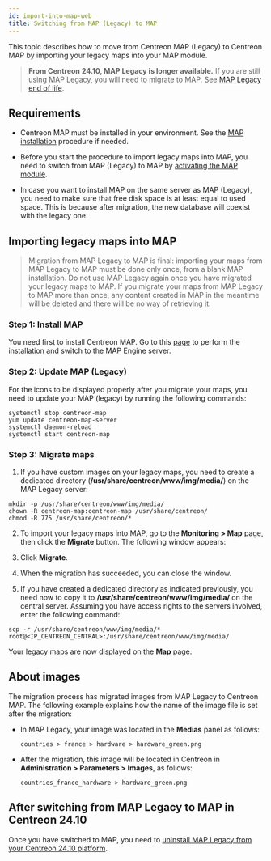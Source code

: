 ```yaml
---
id: import-into-map-web
title: Switching from MAP (Legacy) to MAP
---
```


This topic describes how to move from Centreon MAP (Legacy) to Centreon MAP by importing your legacy maps into your MAP module.

> **From Centreon 24.10, MAP Legacy is longer available.** If you are still using MAP Legacy, you will need to migrate to MAP. See [MAP Legacy end of life](https://docs.centreon.com/docs/graph-views/map-legacy-eol/).

## Requirements

- Centreon MAP must be installed in your environment. See the [MAP installation](map-web-install.md) procedure if needed.

- Before you start the procedure to import legacy maps into MAP, you need to switch from MAP (Legacy) to MAP by [activating the MAP module](./map-web-install.md#step-3-activate-the-map-module).

- In case you want to install MAP on the same server as MAP (Legacy), you need to make sure that free disk space is at least equal to used space. This is because after migration, the new database will coexist with the legacy one.

## Importing legacy maps into MAP

> Migration from MAP Legacy to MAP is final: importing your maps from MAP Legacy to MAP must be done only once, from a blank MAP installation. Do not use MAP Legacy again once you have migrated your legacy maps to MAP. If you migrate your maps from MAP Legacy to MAP more than once, any content created in MAP in the meantime will be deleted and there will be no way of retrieving it.

### Step 1: Install MAP

You need first to install Centreon MAP. Go to this [page](map-web-install.md) to perform the installation and switch to the MAP Engine server.

### Step 2: Update MAP (Legacy)

For the icons to be displayed properly after you migrate your maps, you need to update your MAP (legacy) by running the following commands:

```shell
systemctl stop centreon-map
yum update centreon-map-server
systemctl daemon-reload
systemctl start centreon-map
```

### Step 3: Migrate maps

1. If you have custom images on your legacy maps, you need to create a dedicated directory (**/usr/share/centreon/www/img/media/**) on the MAP Legacy server:
  
  ```shell
  mkdir -p /usr/share/centreon/www/img/media/
  chown -R centreon-map:centreon-map /usr/share/centreon/
  chmod -R 775 /usr/share/centreon/*
  ```

2. To import your legacy maps into MAP, go to the **Monitoring > Map** page, then click the **Migrate** button. The following window appears:
  
3. Click **Migrate**.

4. When the migration has succeeded, you can close the window.

5. If you have created a dedicated directory as indicated previously, you need now to copy it to **/usr/share/centreon/www/img/media/** on the central server. Assuming you have access rights to the servers involved, enter the following command:
  
  ```shell
  scp -r /usr/share/centreon/www/img/media/* root@<IP_CENTREON_CENTRAL>:/usr/share/centreon/www/img/media/
  ```

Your legacy maps are now displayed on the **Map** page. 

## About images

The migration process has migrated images from MAP Legacy to Centreon MAP. The following example explains how the name of the image file is set after the migration:

- In MAP Legacy, your image was located in the **Medias** panel as follows:
  
  ```shell
  countries > france > hardware > hardware_green.png
  ```

- After the migration, this image will be located in Centreon in **Administration > Parameters > Images**, as follows:
 
  ```shell
  countries_france_hardware > hardware_green.png
  ```

## After switching from MAP Legacy to MAP in Centreon 24.10

Once you have switched to MAP, you need to [uninstall MAP Legacy from your Centreon 24.10 platform](map-legacy-eol.md#how-to-fully-uninstall-map-legacy).
